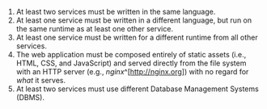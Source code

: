 1. At least two services must be written in the same language.
2. At least one service must be written in a different language, but run on the same runtime as at least one other service.
3. At least one service must be written for a different runtime from all other services.
4. The web application must be composed entirely of static assets (i.e., HTML, CSS, and JavaScript) and served directly from the file system with an HTTP server (e.g., _nginx_^[http://nginx.org]) with no regard for _what_ it serves.
5. At least two services must use different Database Management Systems (DBMS).
